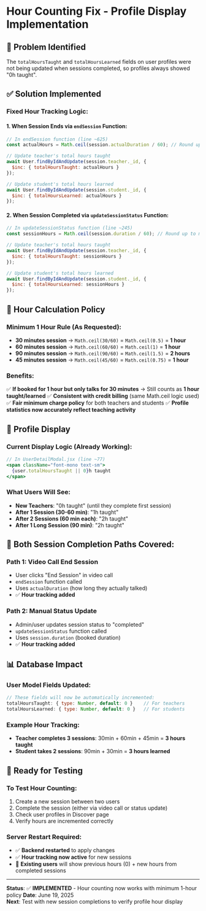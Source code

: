 # Hour Counting Fix - Profile Display Implementation

## 🎯 **Problem Identified**
The `totalHoursTaught` and `totalHoursLearned` fields on user profiles were not being updated when sessions completed, so profiles always showed "0h taught".

## ✅ **Solution Implemented**

### **Fixed Hour Tracking Logic:**

#### 1. **When Session Ends via `endSession` Function:**
```javascript
// In endSession function (line ~625)
const actualHours = Math.ceil(session.actualDuration / 60); // Round up to minimum 1 hour

// Update teacher's total hours taught
await User.findByIdAndUpdate(session.teacher._id, {
  $inc: { totalHoursTaught: actualHours }
});

// Update student's total hours learned
await User.findByIdAndUpdate(session.student._id, {
  $inc: { totalHoursLearned: actualHours }
});
```

#### 2. **When Session Completed via `updateSessionStatus` Function:**
```javascript
// In updateSessionStatus function (line ~245)
const sessionHours = Math.ceil(session.duration / 60); // Round up to minimum 1 hour

// Update teacher's total hours taught
await User.findByIdAndUpdate(session.teacher._id, {
  $inc: { totalHoursTaught: sessionHours }
});

// Update student's total hours learned  
await User.findByIdAndUpdate(session.student._id, {
  $inc: { totalHoursLearned: sessionHours }
});
```

## 🔢 **Hour Calculation Policy**

### **Minimum 1 Hour Rule (As Requested):**
- **30 minutes session** → `Math.ceil(30/60)` = `Math.ceil(0.5)` = **1 hour**
- **60 minutes session** → `Math.ceil(60/60)` = `Math.ceil(1)` = **1 hour**  
- **90 minutes session** → `Math.ceil(90/60)` = `Math.ceil(1.5)` = **2 hours**
- **45 minutes session** → `Math.ceil(45/60)` = `Math.ceil(0.75)` = **1 hour**

### **Benefits:**
✅ **If booked for 1 hour but only talks for 30 minutes** → Still counts as **1 hour taught/learned**
✅ **Consistent with credit billing** (same Math.ceil logic used)
✅ **Fair minimum charge policy** for both teachers and students
✅ **Profile statistics now accurately reflect teaching activity**

## 🎨 **Profile Display**

### **Current Display Logic (Already Working):**
```jsx
// In UserDetailModal.jsx (line ~77)
<span className="font-mono text-sm">
  {user.totalHoursTaught || 0}h taught
</span>
```

### **What Users Will See:**
- **New Teachers**: "0h taught" (until they complete first session)
- **After 1 Session (30-60 min)**: "1h taught"
- **After 2 Sessions (60 min each)**: "2h taught"
- **After 1 Long Session (90 min)**: "2h taught"

## 🔄 **Both Session Completion Paths Covered:**

### **Path 1: Video Call End Session**
- User clicks "End Session" in video call
- `endSession` function called
- Uses `actualDuration` (how long they actually talked)
- ✅ **Hour tracking added**

### **Path 2: Manual Status Update**
- Admin/user updates session status to "completed"
- `updateSessionStatus` function called  
- Uses `session.duration` (booked duration)
- ✅ **Hour tracking added**

## 📊 **Database Impact**

### **User Model Fields Updated:**
```javascript
// These fields will now be automatically incremented:
totalHoursTaught: { type: Number, default: 0 }    // For teachers
totalHoursLearned: { type: Number, default: 0 }   // For students
```

### **Example Hour Tracking:**
- **Teacher completes 3 sessions**: 30min + 60min + 45min = **3 hours taught**
- **Student takes 2 sessions**: 90min + 30min = **3 hours learned**

## 🚀 **Ready for Testing**

### **To Test Hour Counting:**
1. Create a new session between two users
2. Complete the session (either via video call or status update)
3. Check user profiles in Discover page
4. Verify hours are incremented correctly

### **Server Restart Required:**
- ✅ **Backend restarted** to apply changes
- ✅ **Hour tracking now active** for new sessions
- 📝 **Existing users** will show previous hours (0) + new hours from completed sessions

---

**Status**: ✅ **IMPLEMENTED** - Hour counting now works with minimum 1-hour policy
**Date**: June 19, 2025  
**Next**: Test with new session completions to verify profile hour display
